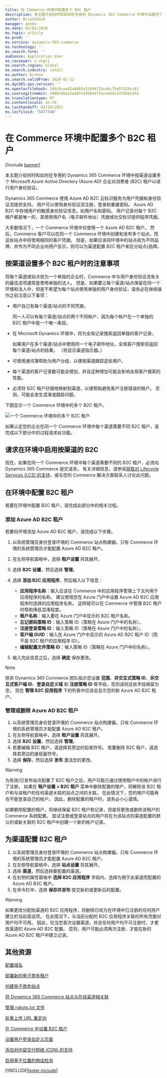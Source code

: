 ```yaml
---
title: 在 Commerce 环境中配置多个 B2C 租户
description: 本主题介绍何时和如何在专用的 Dynamics 365 Commerce 环境中设置多个按渠道 Microsoft Azure Active Directory (Azure AD) 企业对消费者 (B2C) 租户以进行用户身份验证。
author: BrianShook
manager: annbe
ms.date: 03/02/2020
ms.topic: article
ms.prod: ''
ms.service: dynamics-365-commerce
ms.technology: ''
ms.search.form: ''
audience: Application User
ms.reviewer: v-chgri
ms.search.region: Global
ms.search.industry: retail
ms.author: brshoo
ms.search.validFrom: 2020-02-12
ms.dyn365.ops.version: ''
ms.openlocfilehash: 2ddc8cea42ab0b5a319d4725ce8c75e57529cc63
ms.sourcegitcommit: c88b54ba13a4dfe39b844ffaced4dc435560c47d
ms.translationtype: HT
ms.contentlocale: zh-CN
ms.lasthandoff: 02/19/2021
ms.locfileid: "5477748"
---
```

# <a name="configure-multiple-b2c-tenants-in-a-commerce-environment"></a>在 Commerce 环境中配置多个 B2C 租户

[!include [banner](includes/banner.md)]

本主题介绍何时和如何在专用的 Dynamics 365 Commerce 环境中按渠道设置多个 Microsoft Azure Active Directory (Azure AD) 企业对消费者 (B2C) 租户以进行用户身份验证。

Dynamics 365 Commerce 使用 Azure AD B2C 云标识服务为用户凭据和身份验证流提供支持。 用户可以使用身份验证流注册，登录和重置密码。 Azure AD B2C 中存储用户的敏感身份验证信息，如用户名和密码。 用户记录对每个 B2C 租户都是唯一的，其使用用户名（电子邮件地址）凭据或社交标识提供程序凭据。

大多数情况下，一个 Commerce 环境中仅使用一个 Azure AD B2C 租户。 然后，Commerce 客户可以在同一个 Commerce 环境中创建和发布多个站点，而这些站点中将使用相同的客户凭据。 但是，如果应该将环境中的站点视为不同品牌，并作为不同企业向用户显示，则可以为渠道配置 B2C 租户来区分站点/品牌。

## <a name="considerations-when-multiple-b2c-tenants-are-set-up-per-channel"></a>按渠道设置多个 B2C 租户时的注意事项

将每个渠道或站点视为一个单独的企业时，Commerce 中与用户身份验证流有关的最佳选项通常是使用单独的法人。 但是，如果要让每个渠道/站点保留在同一个环境和法人中，但是不希望为每个站点使用单独的用户身份验证，请务必在继续操作之前注意以下事项：

- 用户自己有每个渠道/站点的不同凭据。

    同一人可以有每个渠道/站点的两个不同帐户，因为每个帐户在一个单独的 B2C 租户中是一个唯一条目。

- 在 Microsoft Dynamics 环境中，将为全局记录搜索返回单独的客户记录。

    如果用户在多个渠道/站点中使用同一个电子邮件地址，全局客户搜索将返回每个渠道/站点的结果。 （将显示渠道指示器。）

- 可使用通讯簿帮助为用户分组，以便按渠道跟踪这些用户。
- 每个渠道的客户记录数可能会增加，并且这种增加可能会影响全局客户搜索的性能。
- 必须将 B2C 租户仔细地映射到渠道，以便帮助避免客户注册错误的租户。 否则，可能会发生混淆或跟踪问题。

下图显示一个 Commerce 环境中的多个 B2C 租户。

![一个 Commerce 环境中的多个 B2C 租户](media/MultiB2C_In_Environment.png)

如果认定您的企业在同一个 Commerce 环境中每个渠道需要不同 B2C 租户，请完成以下部分中的过程请求此功能。

## <a name="request-that-b2c-per-channel-be-enabled-in-your-environment"></a>请求在环境中启用按渠道的 B2C

现在，如果在同一个 Commerce 环境中每个渠道需要不同的 B2C 租户，必须向 Dynamics 365 Commerce 提交请求。 有关详细信息，请参阅[获取对 Lifecycle Services (LCS) 的支持](../fin-ops-core/dev-itpro/lifecycle-services/lcs-support.md)，或与您的 Commerce 解决方案联系人讨论此问题。

## <a name="configure-b2c-tenants-in-your-environment"></a>在环境中配置 B2C 租户

若要在环境中配置 B2C 租户，请完成此部分中的相关过程。

### <a name="add-an-azure-ad-b2c-tenant"></a>添加 Azure AD B2C 租户

若要向环境添加 Azure AD B2C 租户，请完成以下步骤。

1. 以系统管理员身份登录环境的 Commerce 站点构建器。只有 Commerce 环境的系统管理员才能配置 Azure AD B2C 租户。
1. 在左侧导航窗格中，选择 **租户设置** 将其展开。
1. 选择 **B2C 设置**，然后选择 **管理**。
1. 选择 **添加 B2C 应用程序**，然后输入以下信息：

    - **应用程序名称**：输入应该在 Commerce 中的应用程序管理上下文内用于应用程序的名称。 建议使用您在 Azure 门户中设置 Azure AD B2C 应用程序时选择的应用程序名称。 这样就可以在 Commerce 中管理 B2C 租户时帮助降低混淆程度。
    - **租户名称**：输入要在 Azure 门户中显示的 B2C 租户名称。
    - **忘记密码策略 ID**：输入策略 ID（策略在 Azure 门户中的名称）。
    - **注册登录策略 ID**：输入策略 ID（策略在 Azure 门户中的名称）。
    - **客户端 GUID**：输入在 Azure 门户中显示的 Azure AD B2C 租户 ID（而不是 B2C 租户的应用程序 ID）。
    - **编辑配置文件策略 ID**：输入策略 ID（策略在 Azure 门户中的名称）。

1. 输入完此信息之后，选择 **确定** 保存更改。

> [!NOTE]
> 除非 Dynamics 365 Commerce 团队指示您设置 **范围**、**非交互式策略 ID**、**非交互式客户端 ID**、**登录自定义域** 和 **注册策略 ID** 等字段，否则请将这些字段保留为空。
现在 **管理 B2C 应用程序** 下的列表中应该会显示您的新 Azure AD B2C 租户。

### <a name="manage-or-delete-an-azure-ad-b2c-tenant"></a>管理或删除 Azure AD B2C 租户

1. 以系统管理员身份登录环境的 Commerce 站点构建器。只有 Commerce 环境的系统管理员才能配置 Azure AD B2C 租户。
1. 在左侧导航窗格中，选择 **租户设置** 将其展开。
1. 选择 **B2C 设置**，然后选择 **管理**。
1. 若要编辑 B2C 租户，请选择其旁边的铅笔符号。 若要删除 B2C 租户，请选择其旁边的废纸篓符号。
1. 选择 **保存**，然后选择 **发布** 激活您的更改。

> [!WARNING]
> 为有效/已发布站点配置了 B2C 租户之后，用户可能已通过使用租户中的帐户进行了注册。 如果在 **租户设置 \> B2C 租户** 菜单中删除配置的租户，将解除该 B2C 租户和与该租户的任何渠道关联的站点之间的关联。 在此情况下，您的用户可能再也不能登录自己的帐户。 因此，删除配置的租户时，请务必小心谨慎。
>
> 如果删除配置的租户，将继续保留 B2C 租户和记录，但是将更改或删除该租户的 Commerce 系统配置。 尝试注册或登录站点的用户将在为该站点的渠道配置的默认的或新关联的 B2C 租户中创建一个新的帐户记录。
## <a name="configure-your-channel-with-a-b2c-tenant"></a>为渠道配置 B2C 租户

1. 以系统管理员身份登录环境的 Commerce 站点构建器。只有 Commerce 环境的系统管理员才能配置 Azure AD B2C 租户。
1. 在左侧导航窗格中，选择 **站点设置** 将其展开。
1. 选择 **渠道**，然后选择要配置的渠道。
1. 在右侧的属性窗格中 **选择 B2C 应用程序** 字段内，选择为用于此渠道而配置的 Azure AD B2C 租户。
1. 在命令栏中，选择 **保存并发布** 提交新的或更新后的配置。

> [!WARNING]
> 如果更改分配给渠道的 B2C 应用程序，将删除已经为在环境中已注册的任何用户建立的当前首选项。 在此情况下，与当前分配的 B2C 应用程序关联的所有凭据对用户均不可用。 因此，仅当您首次设置渠道，并且任何用户均不可注册时，才更改渠道的 Azure AD B2C 配置。 否则，用户可能必须再次注册，才能在新的 Azure AD B2C 租户中建立记录。
## <a name="additional-resources"></a>其他资源

[配置域名](configure-your-domain-name.md)

[部署新的电子商务租户](deploy-ecommerce-site.md)

[创建电子商务站点](create-ecommerce-site.md)

[将 Dynamics 365 Commerce 站点与在线渠道相关联](associate-site-online-store.md)

[管理 robots.txt 文件](manage-robots-txt-files.md)

[批量上传 URL 重定向](upload-bulk-redirects.md)

[在 Commerce 中设置 B2C 租户](set-up-B2C-tenant.md)

[设置用户登录自定义页面](custom-pages-user-logins.md)

[添加对内容交付网络 (CDN) 的支持](add-cdn-support.md)

[启用基于位置的商店检测](enable-store-detection.md)


[!INCLUDE[footer-include](../includes/footer-banner.md)]
